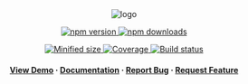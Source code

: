 <div align="center">

  <img src="https://raw.githubusercontent.com/kubb-project/kubb/main/assets/banner.png" alt="logo"  height="auto" />

  <!-- Badges -->
  <p>
  <a href="https://www.npmjs.com/package/@kubb/core" target="_blank">
    <img alt="npm version" src="https://img.shields.io/npm/v/@kubb/core?style=for-the-badge"/>
  </a>

  <a href="https://www.npmjs.com/package/@kubb/core" target="_blank">
    <img alt="npm downloads" src="https://img.shields.io/npm/dm/@kubb/core?style=for-the-badge"/>
  </a>
  </p>
    
  <p> 
  <a href="https://www.npmjs.com/package/@kubb/core" target="_blank">
    <img alt="Minified size" src="https://img.shields.io/bundlephobia/min/@kubb/core?style=for-the-badge"/>
  </a>
    
  <a href="https://www.npmjs.com/package/@kubb/core" target="_blank">
    <img alt="Coverage" src="https://img.shields.io/codecov/c/github/kubb-project/kubb?style=for-the-badge"/>
  </a>
    
  <a href="https://www.npmjs.com/package/@kubb/core" target="_blank">
    <img alt="Build status" src="https://img.shields.io/github/actions/workflow/status/kubb-project/kubb/ci.yaml?style=for-the-badge"/>
  </a>
  
  
  <!-- ALL-CONTRIBUTORS-BADGE:START - Do not remove or modify this section -->
  <!-- ALL-CONTRIBUTORS-BADGE:END -->
  </p>
   
  <h4>
    <a href="https://codesandbox.io/s/github/kubb-project/kubb/tree/main/examples/typescript" target="_blank">View Demo</a>
    <span> · </span>
      <a href="https://kubb.dev/" target="_blank">Documentation</a>
    <span> · </span>
      <a href="https://github.com/kubb-project/kubb/issues/" target="_blank">Report Bug</a>
    <span> · </span>
      <a href="https://github.com/kubb-project/kubb/issues/" target="_blank">Request Feature</a>
  </h4>
</div>

<br />